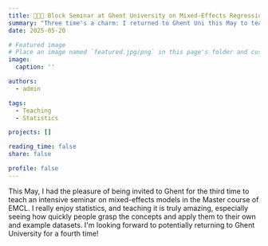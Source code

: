 ```yaml
---
title: 👩🏼‍🏫 Block Seminar at Ghent University on Mixed-Effects Regression in Psychology
summary: "Three time's a charm: I returned to Ghent Uni this May to teach an intensive seminar on statistics for the third time"
date: 2025-05-20

# Featured image
# Place an image named `featured.jpg/png` in this page's folder and customize its options here.
image:
  caption: ''

authors:
  - admin

tags:
  - Teaching
  - Statistics

projects: []

reading_time: false
share: false

profile: false
---
```

This May, I had the pleasure of being invited to Ghent for the third time to teach an intensive seminar on mixed-effects models in the Master course of EMCL. I really enjoy statistics, and teaching it is truly amazing, especially seeing how quickly people grasp the concepts and apply them to their own and example datasets. I'm looking forward to potentially returning to Ghent University for a fourth time!